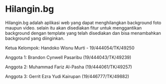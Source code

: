 # Hilangin.bg
Hilangin.bg adalah aplikasi web yang dapat menghilangkan background foto maupun video. selain itu akan disediakan fitur untuk menggantikan background dengan template yang telah disediakan dan bisa menambahkan background yang diinginkan. 

Ketua Kelompok: Handoko Wisnu Murti - 19/444054/TK/49250

Anggota 1: Brandon Cynwell Pasaribu (19/444043/TK/49239)

Anggota 2: Muhammad Fariz Al-Pasha (19/444061/TK/49257)

Anggota 3: Gerrit Ezra Yudi Kairupan (19/446777/TK/49882)










